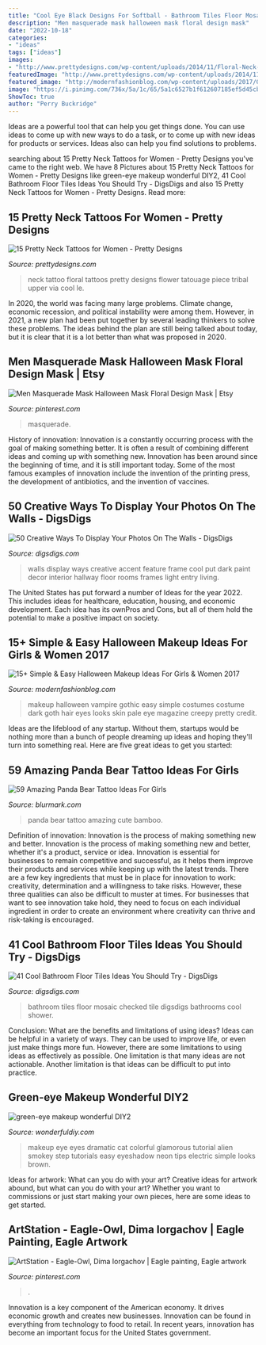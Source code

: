 ```yaml
---
title: "Cool Eye Black Designs For Softball - Bathroom Tiles Floor Mosaic Checked Tile Digsdigs Bathrooms Cool Shower"
description: "Men masquerade mask halloween mask floral design mask"
date: "2022-10-18"
categories:
- "ideas"
tags: ["ideas"]
images:
- "http://www.prettydesigns.com/wp-content/uploads/2014/11/Floral-Neck-Tattoo.jpg"
featuredImage: "http://www.prettydesigns.com/wp-content/uploads/2014/11/Floral-Neck-Tattoo.jpg"
featured_image: "http://modernfashionblog.com/wp-content/uploads/2017/08/15-Simple-Easy-Halloween-Makeup-Ideas-For-Girls-Women-2017-15.jpg"
image: "https://i.pinimg.com/736x/5a/1c/65/5a1c6527b1f612607185ef5d45cbf133.jpg"
ShowToc: true
author: "Perry Buckridge"
---
```



Ideas are a powerful tool that can help you get things done. You can use ideas to come up with new ways to do a task, or to come up with new ideas for products or services. Ideas also can help you find solutions to problems.

	

		
searching about 15 Pretty Neck Tattoos for Women - Pretty Designs you've came to the right web. We have 8 Pictures about 15 Pretty Neck Tattoos for Women - Pretty Designs like green-eye makeup wonderful DIY2, 41 Cool Bathroom Floor Tiles Ideas You Should Try - DigsDigs and also 15 Pretty Neck Tattoos for Women - Pretty Designs. Read more:
		
    
## 15 Pretty Neck Tattoos For Women - Pretty Designs

<img loading=lazy src="http://www.prettydesigns.com/wp-content/uploads/2014/11/Floral-Neck-Tattoo.jpg" onerror="this.onerror=null;this.src='https://tse4.mm.bing.net/th?id=OIP.AR_UerGCYqqWhoVZhGmssgHaJ3&amp;pid=15.1';" alt="15 Pretty Neck Tattoos for Women - Pretty Designs">

_Source: prettydesigns.com_

>neck tattoo floral tattoos pretty designs flower tatouage piece tribal upper via cool le. 

	

In 2020, the world was facing many large problems. Climate change, economic recession, and political instability were among them. However, in 2021, a new plan had been put together by several leading thinkers to solve these problems. The ideas behind the plan are still being talked about today, but it is clear that it is a lot better than what was proposed in 2020.

    
## Men Masquerade Mask Halloween Mask Floral Design Mask | Etsy

<img loading=lazy src="https://i.pinimg.com/736x/5a/1c/65/5a1c6527b1f612607185ef5d45cbf133.jpg" onerror="this.onerror=null;this.src='https://tse4.mm.bing.net/th?id=OIP.lgyFzdyTmxzmPDhgSJb3bgHaFj&amp;pid=15.1';" alt="Men Masquerade Mask Halloween Mask Floral Design Mask | Etsy">

_Source: pinterest.com_

>masquerade. 

	

History of innovation:
Innovation is a constantly occurring process with the goal of making something better. It is often a result of combining different ideas and coming up with something new. Innovation has been around since the beginning of time, and it is still important today. Some of the most famous examples of innovation include the invention of the printing press, the development of antibiotics, and the invention of vaccines.

    
## 50 Creative Ways To Display Your Photos On The Walls - DigsDigs

<img loading=lazy src="http://www.digsdigs.com/photos/creative-ways-to-display-your-photos-on-the-walls-33.jpg" onerror="this.onerror=null;this.src='https://tse4.mm.bing.net/th?id=OIP.Gu1lEim1N5a8bntrsS5zBAHaLH&amp;pid=15.1';" alt="50 Creative Ways To Display Your Photos On The Walls - DigsDigs">

_Source: digsdigs.com_

>walls display ways creative accent feature frame cool put dark paint decor interior hallway floor rooms frames light entry living. 

	

The United States has put forward a number of Ideas for the year 2022. This includes ideas for healthcare, education, housing, and economic development. Each idea has its ownPros and Cons, but all of them hold the potential to make a positive impact on society.

    
## 15+ Simple &amp; Easy Halloween Makeup Ideas For Girls &amp; Women 2017

<img loading=lazy src="http://modernfashionblog.com/wp-content/uploads/2017/08/15-Simple-Easy-Halloween-Makeup-Ideas-For-Girls-Women-2017-15.jpg" onerror="this.onerror=null;this.src='https://tse2.mm.bing.net/th?id=OIP.dx026AkDPLhlLbsnwfkvtAAAAA&amp;pid=15.1';" alt="15+ Simple &amp; Easy Halloween Makeup Ideas For Girls &amp; Women 2017">

_Source: modernfashionblog.com_

>makeup halloween vampire gothic easy simple costumes costume dark goth hair eyes looks skin pale eye magazine creepy pretty credit. 

	

Ideas are the lifeblood of any startup. Without them, startups would be nothing more than a bunch of people dreaming up ideas and hoping they'll turn into something real. Here are five great ideas to get you started: 

    
## 59 Amazing Panda Bear Tattoo Ideas For Girls

<img loading=lazy src="https://www.blurmark.com/wp-content/uploads/2017/04/Cute-Black-Grey-Panda-Bear-With-Bamboo.jpg" onerror="this.onerror=null;this.src='https://tse1.mm.bing.net/th?id=OIP.eNS6Ce6enx08IjdqXN2s6QHaHa&amp;pid=15.1';" alt="59 Amazing Panda Bear Tattoo Ideas For Girls">

_Source: blurmark.com_

>panda bear tattoo amazing cute bamboo. 

	

Definition of innovation: Innovation is the process of making something new and better.
Innovation is the process of making something new and better, whether it's a product, service or idea. Innovation is essential for businesses to remain competitive and successful, as it helps them improve their products and services while keeping up with the latest trends.
There are a few key ingredients that must be in place for innovation to work: creativity, determination and a willingness to take risks. However, these three qualities can also be difficult to muster at times. For businesses that want to see innovation take hold, they need to focus on each individual ingredient in order to create an environment where creativity can thrive and risk-taking is encouraged.

    
## 41 Cool Bathroom Floor Tiles Ideas You Should Try - DigsDigs

<img loading=lazy src="http://www.digsdigs.com/photos/38-black-and-white-checked-mosaic-bathroom-tiles.jpg" onerror="this.onerror=null;this.src='https://tse2.mm.bing.net/th?id=OIP.8nl6n15bxS08IFtG7BZP5AHaJ8&amp;pid=15.1';" alt="41 Cool Bathroom Floor Tiles Ideas You Should Try - DigsDigs">

_Source: digsdigs.com_

>bathroom tiles floor mosaic checked tile digsdigs bathrooms cool shower. 

	

Conclusion: What are the benefits and limitations of using ideas?
Ideas can be helpful in a variety of ways. They can be used to improve life, or even just make things more fun. However, there are some limitations to using ideas as effectively as possible. One limitation is that many ideas are not actionable. Another limitation is that ideas can be difficult to put into practice.

    
## Green-eye Makeup Wonderful DIY2

<img loading=lazy src="http://cdn.wonderfuldiy.com/wp-content/uploads/2015/01/green-eye-makeup-wonderful-DIY2.jpg" onerror="this.onerror=null;this.src='https://tse2.mm.bing.net/th?id=OIP.SRf7LMYBwVHw3hzUwUp2rwHaF7&amp;pid=15.1';" alt="green-eye makeup wonderful DIY2">

_Source: wonderfuldiy.com_

>makeup eye eyes dramatic cat colorful glamorous tutorial alien smokey step tutorials easy eyeshadow neon tips electric simple looks brown. 

	

Ideas for artwork: What can you do with your art?
Creative ideas for artwork abound, but what can you do with your art? Whether you want to commissions or just start making your own pieces, here are some ideas to get started.

    
## ArtStation - Eagle-Owl, Dima Iorgachov | Eagle Painting, Eagle Artwork

<img loading=lazy src="https://i.pinimg.com/736x/da/fa/05/dafa0599f066c84d3b6803c6af98da78.jpg" onerror="this.onerror=null;this.src='https://tse2.mm.bing.net/th?id=OIP.Ke2yTPScmVR5688FqSJdOAHaLG&amp;pid=15.1';" alt="ArtStation - Eagle-Owl, Dima Iorgachov | Eagle painting, Eagle artwork">

_Source: pinterest.com_

>. 

	

Innovation is a key component of the American economy. It drives economic growth and creates new businesses. Innovation can be found in everything from technology to food to retail. In recent years, innovation has become an important focus for the United States government.

